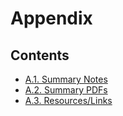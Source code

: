 # Appendix

## Contents

* [A.1. Summary Notes](../appendix/summary_notes/README.md)
* [A.2. Summary PDFs](../appendix/summary_pdfs/README.md)
* [A.3. Resources/Links](../resources/README.md)
